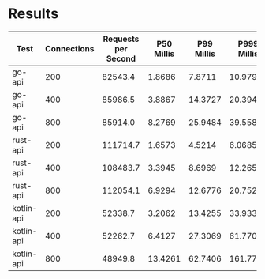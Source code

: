 # Results
| Test | Connections | Requests per Second | P50 Millis | P99 Millis | P999 Millis | API Memory MB | API CPU Time | API Threads |
| -----| ----------- | ------------------- | ---------- | ---------- | ----------- | ------------- | ------------ | ----------- |
| go-api | 200 | 82543.4 | 1.8686 | 7.8711 | 10.9799 | 17.3 | 00:00:28 | 11 |
| go-api | 400 | 85986.5 | 3.8867 | 14.3727 | 20.3940 | 24.5 | 00:00:27 | 10 |
| go-api | 800 | 85914.0 | 8.2769 | 25.9484 | 39.5588 | 37.4 | 00:00:27 | 11 |
| rust-api | 200 | 111714.7 | 1.6573 | 4.5214 | 6.0685 | 9.2 | 00:00:17 | 5 |
| rust-api | 400 | 108483.7 | 3.3945 | 8.6969 | 12.2656 | 14.0 | 00:00:17 | 5 |
| rust-api | 800 | 112054.1 | 6.9294 | 12.6776 | 20.7520 | 23.3 | 00:00:17 | 5 |
| kotlin-api | 200 | 52338.7 | 3.2062 | 13.4255 | 33.9338 | 337.7 | 00:00:57 | 142 |
| kotlin-api | 400 | 52262.7 | 6.4127 | 27.3069 | 61.7702 | 406.2 | 00:00:58 | 155 |
| kotlin-api | 800 | 48949.8 | 13.4261 | 62.7406 | 161.7757 | 484.6 | 00:01:02 | 155 |
